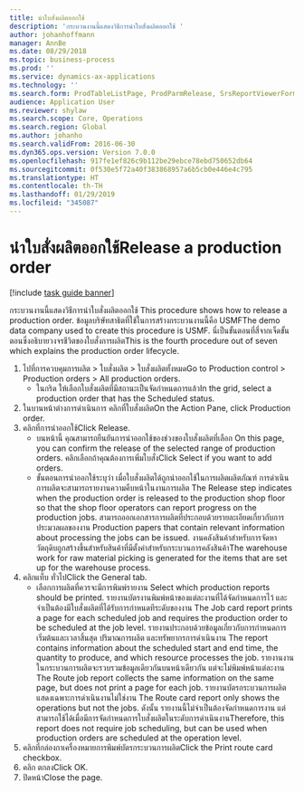 ```yaml
---
title: นำใบสั่งผลิตออกใช้
description: 'กระบวนงานนี้แสดงวิธีการนำใบสั่งผลิตออกใช้ '
author: johanhoffmann
manager: AnnBe
ms.date: 08/29/2018
ms.topic: business-process
ms.prod: ''
ms.service: dynamics-ax-applications
ms.technology: ''
ms.search.form: ProdTableListPage, ProdParmRelease, SrsReportViewerForm
audience: Application User
ms.reviewer: shylaw
ms.search.scope: Core, Operations
ms.search.region: Global
ms.author: johanho
ms.search.validFrom: 2016-06-30
ms.dyn365.ops.version: Version 7.0.0
ms.openlocfilehash: 917fe1ef826c9b112be29ebce78ebd750652db64
ms.sourcegitcommit: 0f530e5f72a40f383868957a6b5cb0e446e4c795
ms.translationtype: HT
ms.contentlocale: th-TH
ms.lasthandoff: 01/29/2019
ms.locfileid: "345087"
---
```

# <a name="release-a-production-order"></a><span data-ttu-id="77e48-103">นำใบสั่งผลิตออกใช้</span><span class="sxs-lookup"><span data-stu-id="77e48-103">Release a production order</span></span>

[!include [task guide banner](../../includes/task-guide-banner.md)]

<span data-ttu-id="77e48-104">กระบวนงานนี้แสดงวิธีการนำใบสั่งผลิตออกใช้ </span><span class="sxs-lookup"><span data-stu-id="77e48-104">This procedure shows how to release a production order.</span></span> <span data-ttu-id="77e48-105">ข้อมูลบริษัทสาธิตที่ใช้ในการสร้างกระบวนงานนี้คือ USMF</span><span class="sxs-lookup"><span data-stu-id="77e48-105">The demo data company used to create this procedure is USMF.</span></span> <span data-ttu-id="77e48-106">นี่เป็นขั้นตอนที่สี่จากเจ็ดขั้นตอนซึ่งอธิบายวงจรชีวิตของใบสั่งการผลิต</span><span class="sxs-lookup"><span data-stu-id="77e48-106">This is the fourth procedure out of seven which explains the production order lifecycle.</span></span>

1. <span data-ttu-id="77e48-107">ไปที่การควบคุมการผลิต > ใบสั่งผลิต > ใบสั่งผลิตทั้งหมด</span><span class="sxs-lookup"><span data-stu-id="77e48-107">Go to Production control > Production orders > All production orders.</span></span>
    * <span data-ttu-id="77e48-108">ในกริด ให้เลือกใบสั่งผลิตที่มีสถานะเป็นจัดกำหนดการแล้ว</span><span class="sxs-lookup"><span data-stu-id="77e48-108">In the grid, select a production order that has the Scheduled status.</span></span>  
2. <span data-ttu-id="77e48-109">ในบานหน้าต่างการดำเนินการ คลิกที่ใบสั่งผลิต</span><span class="sxs-lookup"><span data-stu-id="77e48-109">On the Action Pane, click Production order.</span></span>
3. <span data-ttu-id="77e48-110">คลิกที่การนำออกใช้</span><span class="sxs-lookup"><span data-stu-id="77e48-110">Click Release.</span></span>
    * <span data-ttu-id="77e48-111">บนหน้านี้ คุณสามารถยืนยันการนำออกใช้ของช่วงของใบสั่งผลิตที่เลือก </span><span class="sxs-lookup"><span data-stu-id="77e48-111">On this page, you can confirm the release of the selected range of production orders.</span></span> <span data-ttu-id="77e48-112">คลิกเลือกถ้าคุณต้องการเพิ่มใบสั่ง</span><span class="sxs-lookup"><span data-stu-id="77e48-112">Click Select if you want to add orders.</span></span>  
    * <span data-ttu-id="77e48-113">ขั้นตอนการนำออกใช้ระบุว่า เมื่อใบสั่งผลิตได้ถูกนำออกใช้ในการผลิตผลิตภัณฑ์ การดำเนินการผลิตจะสามารถรายงานความคืบหน้าในงานการผลิต </span><span class="sxs-lookup"><span data-stu-id="77e48-113">The Release step indicates when the production order is released to the production shop floor so that the shop floor operators can report progress on the production jobs.</span></span> <span data-ttu-id="77e48-114">สามารถออกเอกสารการผลิตที่ประกอบด้วยรายละเอียดเกี่ยวกับการประมวลผลของงาน </span><span class="sxs-lookup"><span data-stu-id="77e48-114">Production papers that contain relevant information about processing the jobs can be issued.</span></span> <span data-ttu-id="77e48-115">งานคลังสินค้าสำหรับการจัดหาวัตถุดิบถูกสร้างขึ้นสำหรับสินค้าที่มีตั้งค่าสำหรับกระบวนการคลังสินค้า</span><span class="sxs-lookup"><span data-stu-id="77e48-115">The warehouse work for raw material picking is generated for the items that are set up for the warehouse process.</span></span>  
4. <span data-ttu-id="77e48-116">คลิกแท็บ ทั่วไป</span><span class="sxs-lookup"><span data-stu-id="77e48-116">Click the General tab.</span></span>
    * <span data-ttu-id="77e48-117">เลือกการผลิตที่ควรจะมีการพิมพ์รายงาน </span><span class="sxs-lookup"><span data-stu-id="77e48-117">Select which production reports should be printed.</span></span> <span data-ttu-id="77e48-118">รายงานบัตรงานพิมพ์หน้าของแต่ละงานที่ได้จัดกำหนดการไว้ และจำเป็นต้องมีใบสั่งผลิตที่ได้รับการกำหนดทีระดับของงาน </span><span class="sxs-lookup"><span data-stu-id="77e48-118">The Job card report prints a page for each scheduled job and requires the production order to be scheduled at the job level.</span></span> <span data-ttu-id="77e48-119">รายงานประกอบด้วยข้อมูลเกี่ยวกับการกำหนดการเริ่มต้นและเวลาสิ้นสุด ปริมาณการผลิต และทรัพยากรการดำเนินงาน </span><span class="sxs-lookup"><span data-stu-id="77e48-119">The report contains information about the scheduled start and end time, the quantity to produce, and which resource processes the job.</span></span> <span data-ttu-id="77e48-120">รายงานงานในกระบวนการผลิตจะรวบรวมข้อมูลเดียวกันบนหน้าเดียวกัน แต่จะไม่พิมพ์หน้าแต่ละงาน </span><span class="sxs-lookup"><span data-stu-id="77e48-120">The Route job report collects the same information on the same page, but does not print a page for each job.</span></span> <span data-ttu-id="77e48-121">รายงานบัตรกระบวนการผลิตแสดงเฉพาะการดำเนินงานไม่ใช่งาน </span><span class="sxs-lookup"><span data-stu-id="77e48-121">The Route card report only shows the operations but not the jobs.</span></span> <span data-ttu-id="77e48-122">ดังนั้น รายงานนี้ไม่จำเป็นต้องจัดกำหนดการงาน แต่สามารถใช้ได้เมื่อมีการจัดกำหนดการใบสั่งผลิตในระดับการดำเนินงาน</span><span class="sxs-lookup"><span data-stu-id="77e48-122">Therefore, this report does not require job scheduling, but can be used when production orders are scheduled at the operation level.</span></span>  
5. <span data-ttu-id="77e48-123">คลิกที่กล่องกาเครื่องหมายการพิมพ์บัตรกระบวนการผลิต</span><span class="sxs-lookup"><span data-stu-id="77e48-123">Click the Print route card checkbox.</span></span>
6. <span data-ttu-id="77e48-124">คลิก ตกลง</span><span class="sxs-lookup"><span data-stu-id="77e48-124">Click OK.</span></span>
7. <span data-ttu-id="77e48-125">ปิดหน้า</span><span class="sxs-lookup"><span data-stu-id="77e48-125">Close the page.</span></span>

